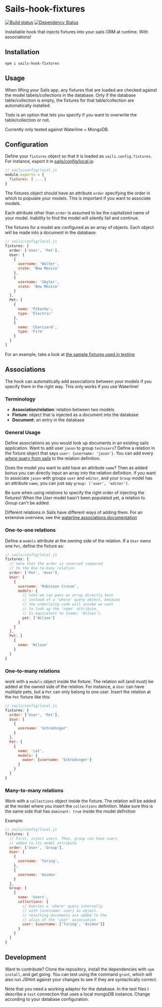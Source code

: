 # Sails-hook-fixtures
[![Build status][travis-image]][travis-url]
[![Dependency Status][daviddm-image]][daviddm-url]

Installable hook that injects fixtures into your sails ORM at runtime. With associations!

## Installation
`npm i sails-hook-fixtures`

## Usage
When lifting your Sails app, any fixtures that are loaded are checked against the model tabels/collections in the database. Only if the database table/collection is empty, the fixtures for that table/collection are automatically installed.

Todo is an option that lets you specify if you want to overwrite the table/collection or not.

Currently only tested against Waterline + MongoDB.

## Configuration
Define your `fixtures` object so that it is loaded as `sails.config.fixtures`. For instance, export it in [sails/config/local.js](http://sailsjs.org/#!/documentation/anatomy/myApp/config/local.js.html):

```javascript
// sails/config/local.js
module.exports = {
  fixtures: [ ... ]
}
```

The fixtures object should have an attribute `order` specifying the order in which to populate your models. This is important if you want to associate models.

Each attribute other than `order` is assumed to be the capitalized name of your model. Inability to find the model will silently fail and continue.

The fixtures for a model are configured as an array of objects. Each object will be made into a document in the database.

```javascript
// sails/config/local.js
fixtures: [
  order: ['User', 'Pet'],
  User: [
    {
      username: 'Walter',
      state: 'New Mexico'
    },
    {
      username: 'Skyler',
      state: 'New Mexico'
    }
  ],
  Pet: [
    {
      name: 'Pikachu',
      type: 'Electric'
    },
    {
      name: 'Charizard',
      type: 'Fire'
    }
  ]
]
```

For an example, take a look at [the sample fixtures used in testing](https://github.com/arryon/sails-hook-fixtures/blob/master/test/helpers/fixtures.js)

## Associations
The hook can automatically add associations between your models if you specify them in the right way. This only works if you use Waterline!

### Terminology
* **Association/relation**: relation between two models
* **Fixture**: object that is injected as a document into the database
* **Document**: an entry in the database

### General Usage
Define associations as you would look up documents in an existing sails application. Want to add user `jason` to group `testusers`? Define a relation in the fixture object that says `user: {username: 'jason'}`. You can add every [*where* query from sails](http://sailsjs.org/#!/documentation/concepts/ORM/Querylanguage.html) to the relation definition.

Does the model you want to add have an attribute `name`? Then as added bonus you can directly input an array into the relation definition. If you want to associate `jason` with groups `user` and `editor`, and your `Group` model has an attribute `name`, you can just say `group: ['user', 'editor']`.

Be sure when using relations to specify the right order of injecting the fixtures! When the *User* model hasn't been populated yet, a relation to *Group* can't be added.

Different relations in Sails have different ways of adding them. For an extensive overview, see the [waterline associations documentation](https://github.com/balderdashy/waterline-docs/blob/master/associations.md)

### One-to-one relations
Define a `models` attribute at the owning side of the relation. If a `User` owns one `Pet`, define the fixture as:

```javascript
// sails/config/local.js
fixtures: {
  // note that the order is reversed compared
  // to the One-to-many relation
  order: ['Pet', 'User'],
  User: [
    {
      username: 'Robinson Crusoe',
      models: {
        // note we can pass an array directly here
        // instead of a 'where' query object, because
        // the underlying code will assume we want
        // to look up the 'name' attribute.
        // Is equivalent to {name: 'Wilson'}.
        pet: ['Wilson']
      }
    }
  ],
  Pet: [
    {
      name: 'Wilson'
    }
  ]
}
```

### One-to-many relations
work with a `models` object inside the fixture. The relation will (and must) be added at the owned side of the relation. For instance, a `User` can have mulitiple pets, but a `Pet` can only belong to one user. Insert the relation at the `Pet` fixture like this:

```javascript
// sails/config/local.js
fixtures: {
  order: ['User', 'Pet'],
  User: [
    {
      username: 'Schrodinger'
    }
  ],
  Pet: [
    {
      name: 'cat',
      models: {
        owner: {username: 'Schrodinger'}
      }
    }
  ]
}
```

### Many-to-many relations
Work with a `collections` object inside the fixture. The relation will be added at the model where you insert the `collections` definition. Make sure this is the same side that has `dominant: true` inside the model definition

Example:
```javascript
// sails/config/local.js
fixtures: {
  // First, inject users. Then, group can have users
  // added to its model attribute
  order: ['User', 'Group'],
  User: [
    {
      username: 'Turing',
    },
    {
      username: 'Asimov'
    }
  ],
  Group: [
    {
      name: 'Users',
      collections: {
        // Queries a 'where' query internally
        // with {username: user} as object.
        // resulting documents are added to the
        // alias of the 'user' association
        user: {username: ['Turing', 'Asimov']}
      }
    }
  ]
}
```

## Development
Want to contribute? Clone the repository, install the dependencies with `npm install`, and get going. You can test using the command `grunt`, which will also run JSHint against your changes to see if they are syntactically correct.

Note that you need a working adaptor for the database. In the test files I describe a `test` connection that uses a local mongoDB instance. Change according to your database configuration.

[travis-image]: https://travis-ci.org/arryon/sails-hook-fixtures.svg?branch=master
[travis-url]: https://travis-ci.org/arryon/sails-hook-fixtures
[daviddm-image]: https://david-dm.org/arryon/sails-hook-fixtures.svg
[daviddm-url]: https://david-dm.org/arryon/sails-hook-fixtures
